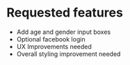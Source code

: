 # Requested features

* Add age and gender input boxes
* Optional facebook login
* UX Improvements needed
* Overall styling improvement needed 